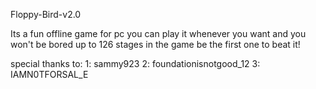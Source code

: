 Floppy-Bird-v2.0

Its a fun offline game for pc you can play it whenever you want and you won't be bored
up to 126 stages in the game be the first one to beat it!


special thanks to:
1: sammy923
2: foundationisnotgood_12
3: IAMN0TFORSAL_E
